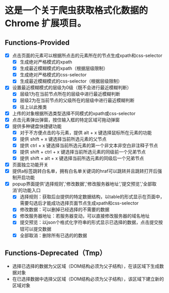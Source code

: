 # 这是一个关于爬虫获取格式化数据的 Chrome 扩展项目。

## Functions-Provided

- [x] 点击页面的元素可以根据所点击的元素所在的节点生成xpath和css-selector
  - [x] 生成绝对严格模式的xpath
  - [x] 生成最近模糊模式的xpath（根据层级限制）
  - [x] 生成绝对严格模式的css-selector
  - [x] 生成最近模糊模式的css-selector（根据层级限制）
- [x] 设置最近模糊模式的层级为0级（既不会进行最近模糊判断）
  - [x] 层级1为在当前节点所在的层级中进行最近模糊判断
  - [x] 层级2为在当前节点的父级所在的层级中进行最近模糊判断
  - [x] 往上以此推类
- [x] 上传的对象根据所选类型选择不同模式的xpath或css-selector
- [x] 点击元素弹出弹窗，按住输入框的特定区域可拖动弹窗
- [x] 提供多种键盘快捷键功能
  - [x] 对于不方便点击的与元素，提供 alt + x 键选择鼠标所在元素的功能
  - [x] 提供 shift + x 键选择当前所选元素的父节点
  - [x] 提供 ctrl + x 键选择当前所选元素的第一个非文本非空白非注释子节点
  - [x] 提供 shift + ctrl + x 键选择当前所选元素的同级前一个兄弟节点
  - [x] 提供 shift + alt + x 键选择当前所选元素的同级后一个兄弟节点
- [x] 页面独立功能开关
- [x] 提供a标签跳转白名单，拥有白名单关键词的hraf可以跳转并且跳转打开后强制开启功能
- [x] popup界面提供'选择规则','修改数据','修改服务器地址','提交预览','全部取消'的功能入口
  - [x] 选择规则：获取后台提供的特定数据结构，以table的形式显示在页面中，需要勾选后才能成功选择页面节点生成xpath和css-selector
  - [x] 修改数据：可以删掉已经选择的不需要的数据
  - [x] 修改服务器地址：若服务器变动，可以直接修改服务器的域名地址
  - [x] 提交预览：以json个格式化字符串的形式显示已选择的数据，点击提交按钮可以提交数据
  - [x] 全部取消：删除所有已选的的数据

## Functions-Deprecated（Tmp）

- 选择已选择的数据为父区域（DOM结构必须为父子结构），在该区域下生成数据对象
- 在已选择数据中选择父区域（DOM结构必须为父子结构），该区域下建立新的区域对象